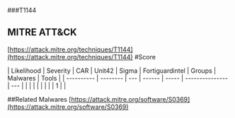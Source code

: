 ###T1144
## MITRE ATT&CK
[https://attack.mitre.org/techniques/T1144](https://attack.mitre.org/techniques/T1144)
#Score

| Likelihood | Severity | CAR | Unit42 | Sigma | Fortiguardintel | Groups | Malwares | Tools |
| ---------- | -------- | --- | ------ | ----- | --------------- | ---  |
 |   |   |   |   |   |   |   | 1 |   |

##Related Malwares
[https://attack.mitre.org/software/S0369](https://attack.mitre.org/software/S0369)
[]()
